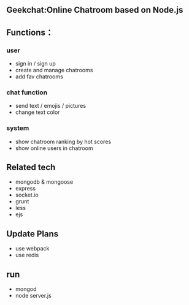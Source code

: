 ## Geekchat:Online Chatroom based on Node.js
    
## Functions：   
### user 
- sign in / sign up
- create and manage chatrooms
- add fav chatrooms

### chat function
- send text / emojis / pictures
- change text color

### system
- show chatroom ranking by hot scores
- show online users in chatroom

## Related tech
- mongodb & mongoose
- express
- socket.io
- grunt
- less
- ejs

## Update Plans
- use webpack
- use redis

## run
- mongod
- node server.js